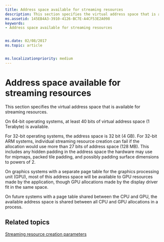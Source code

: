 ```yaml
---
title: Address space available for streaming resources
description: This section specifies the virtual address space that is available for streaming resources.
ms.assetid: 145EB4A3-3910-4126-BC7E-A4CF53E2A098
keywords:
- Address space available for streaming resources


ms.date: 02/08/2017
ms.topic: article


ms.localizationpriority: medium
---
```


# Address space available for streaming resources


This section specifies the virtual address space that is available for streaming resources.

On 64-bit operating systems, at least 40 bits of virtual address space (1 Terabyte) is available.

For 32-bit operating systems, the address space is 32 bit (4 GB). For 32-bit ARM systems, individual streaming resource creation can fail if the allocation would use more than 27 bits of address space (128 MB). This includes any hidden padding in the address space the hardware may use for mipmaps, packed tile padding, and possibly padding surface dimensions to powers of 2.

On graphics systems with a separate page table for the graphics processing unit (GPU), most of this address space will be available to GPU resources made by the application, though GPU allocations made by the display driver fit in the same space.

On future systems with a page table shared between the CPU and GPU, the available address space is shared between all CPU and GPU allocations in a process.

## <span id="related-topics"></span>Related topics


[Streaming resource creation parameters](streaming-resource-creation-parameters.md)

 

 




